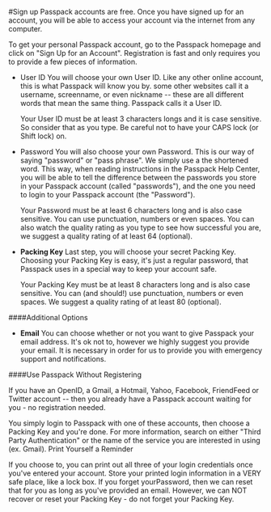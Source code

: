 #Sign up
Passpack accounts are free. Once you have signed up for an account, you will be able to access your account via the internet from any computer.

To get your personal Passpack account, go to the Passpack homepage and click on "Sign Up for an Account". Registration is fast and only requires you to provide a few pieces of information.

* User ID
  You will choose your own User ID. Like any other online account, this is what Passpack will know you by. some other websites call it a username, screenname, or even nickname -- these are all different words that mean the same thing. Passpack calls it a User ID.

  Your User ID must be at least 3 characters longs and it is case sensitive. So consider that as you type. Be careful not to have your CAPS lock (or Shift lock) on.

* Password
  You will also choose your own Password. This is our way of saying "password" or "pass phrase". We simply use a the shortened word. This way, when reading instructions in the Passpack Help Center, you will be able to tell the difference between the passwords you store in your Passpack account (called "passwords"), and the one you need to login to your Passpack account (the "Password").

  Your Password must be at least 6 characters long and is also case sensitive. You can use punctuation, numbers or even spaces. You can also watch the quality rating as you type to see how successful you are, we suggest a quality rating of at least 64 (optional).
* **Packing Key**
  Last step, you will choose your secret Packing Key. Choosing your Packing Key is easy, it's just a regular password, that Passpack uses in a special way to keep your account safe.

  Your Packing Key must be at least 8 characters long and is also case sensitive. You can (and should!) use punctuation, numbers or even spaces. We suggest a quality rating of at least 80 (optional).


####Additional Options

* **Email**
  You can choose whether or not you want to give Passpack your email address. 
  It's ok not to, however we highly suggest you provide your email. It is necessary in order for us to provide you with emergency support and notifications.


####Use Passpack Without Registering

If you have an OpenID, a Gmail, a Hotmail, Yahoo, Facebook, FriendFeed or Twitter account -- then you already have a Passpack account waiting for you - no registration needed.

You simply login to Passpack with one of these accounts, then choose a Packing Key and you're done. For more information, search on either "Third Party Authentication" or the name of the service you are interested in using (ex. Gmail).
Print Yourself a Reminder

If you choose to, you can print out all three of your login credentials once you've entered your account. Store your printed login information in a VERY safe place, like a lock box. If you forget yourPassword, then we can reset that for you as long as you've provided an email. However, we can NOT recover or reset your Packing Key - do not forget your Packing Key.

